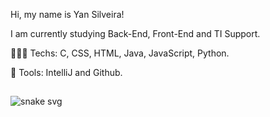 
Hi, my name is Yan Silveira!
</p>
<p align="left">
I am currently studying Back-End, Front-End and TI Support.
</p>

<p align="left">

  🧑🏻‍💻 Techs: C, CSS, HTML, Java, JavaScript, Python.
</p>

<p align="left">
  💼 Tools: IntelliJ and Github.
</p>

##

<div>
  
![snake svg](https://github.com/yansilveira00/yansilveira00/blob/output/github-contribution-grid-snake.svg)

</div>

